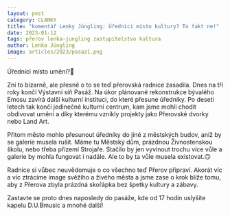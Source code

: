 ```yaml
---
layout: post
category: CLANKY
title: "komentář Lenky Jüngling: Úředníci místo kultury? To fakt ne!"
date: 2023-01-12
tags: přerov lenka-jungling zastupitelstvo kultura
author: Lenka Jüngling
image: articles/2023/pasaz1.png
---
```

Úředníci místo umění?🫠

Zní to bizarně, ale přesně o to se teď přerovská radnice zasadila. Dnes na tři roky končí Výstavní síň Pasáž.
Na úkor plánované rekonstrukce bývalého Emosu zavírá další kulturní instituci, do které přesune úředníky. Po deseti letech tak končí jedinečné kulturní centrum, kam jsme mohli chodit obdivovat umění a díky kterému vznikly projekty jako Přerovské dvorky nebo Land Art. 

Přitom město mohlo přesunout úředníky do jiné z městských budov, aniž by se galerie musela rušit. Máme tu Městský dům, prázdnou Živnostenskou školu, nebo třeba přízemí Strojaře. Stačilo by jen vyvinout trochu více vůle a galerie by mohla fungovat i nadále. Ale to by ta vůle musela existovat.🙃

Radnice si vůbec neuvědomuje o co všechno teď Přerov připraví. Akorát víc a víc ztrácíme image svěžího a živého města a jsme zase o krok blíže tomu, aby z Přerova zbyla prázdná skořápka bez špetky kultury a zábavy. 

Zastavte se proto dnes naposledy do pasáže, kde od 17 hodin uslyšíte kapelu D.U.Bmusic a mnohé další! 
